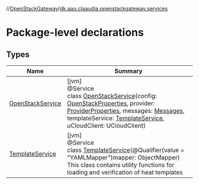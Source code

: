 //[OpenStackGateway](../../index.md)/[dk.aau.claaudia.openstackgateway.services](index.md)

# Package-level declarations

## Types

| Name | Summary |
|---|---|
| [OpenStackService](-open-stack-service/index.md) | [jvm]<br>@Service<br>class [OpenStackService](-open-stack-service/index.md)(config: [OpenStackProperties](../dk.aau.claaudia.openstackgateway.config/-open-stack-properties/index.md), provider: [ProviderProperties](../dk.aau.claaudia.openstackgateway.config/-provider-properties/index.md), messages: [Messages](../dk.aau.claaudia.openstackgateway.config/-messages/index.md), templateService: [TemplateService](-template-service/index.md), uCloudClient: UCloudClient) |
| [TemplateService](-template-service/index.md) | [jvm]<br>@Service<br>class [TemplateService](-template-service/index.md)(@Qualifier(value = &quot;YAMLMapper&quot;)mapper: ObjectMapper)<br>This class contains utility functions for loading and verification of heat templates |
